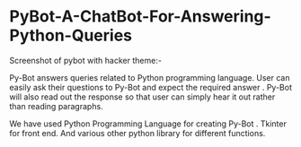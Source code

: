 # PyBot-A-ChatBot-For-Answering-Python-Queries

Screenshot of pybot with hacker theme:-


Py-Bot answers queries related to Python programming language. User can easily ask their questions to Py-Bot and expect the required answer . Py-Bot will also read out the response so that user can simply hear it out rather than reading paragraphs.

We have used Python Programming Language for creating Py-Bot . Tkinter for front end.
And various other python library for different functions.
